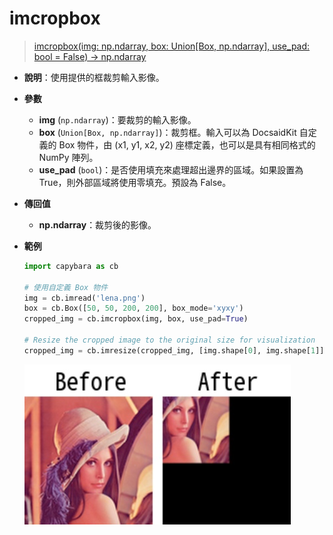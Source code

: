 # imcropbox

> [imcropbox(img: np.ndarray, box: Union[Box, np.ndarray], use_pad: bool = False) -> np.ndarray](https://github.com/DocsaidLab/Capybara/blob/975d62fba4f76db59e715c220f7a2af5ad8d050e/capybara/vision/functionals.py#L257)

- **說明**：使用提供的框裁剪輸入影像。

- **參數**

  - **img** (`np.ndarray`)：要裁剪的輸入影像。
  - **box** (`Union[Box, np.ndarray]`)：裁剪框。輸入可以為 DocsaidKit 自定義的 Box 物件，由 (x1, y1, x2, y2) 座標定義，也可以是具有相同格式的 NumPy 陣列。
  - **use_pad** (`bool`)：是否使用填充來處理超出邊界的區域。如果設置為 True，則外部區域將使用零填充。預設為 False。

- **傳回值**

  - **np.ndarray**：裁剪後的影像。

- **範例**

  ```python
  import capybara as cb

  # 使用自定義 Box 物件
  img = cb.imread('lena.png')
  box = cb.Box([50, 50, 200, 200], box_mode='xyxy')
  cropped_img = cb.imcropbox(img, box, use_pad=True)

  # Resize the cropped image to the original size for visualization
  cropped_img = cb.imresize(cropped_img, [img.shape[0], img.shape[1]])
  ```

  ![imcropbox_box](./resource/test_imcropbox.jpg)
